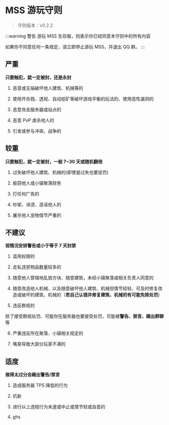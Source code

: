 # MSS 游玩守则

> 守则版本：v0.2.2

:::warning 警告
游玩 MSS 生存服，则表示你已经同意本守则中的所有内容

如果你不同意任何一条规定，请立即停止游玩 MSS，并退出 QQ 群。
:::

## 严重

**只要触犯，就一定被封，还是永封**

1. 恶意或无端破坏他人建筑、机械等的

2. 使用开杀戮、透视、自动挖矿等破坏游戏平衡的玩法的、使用恶性漏洞的

3. 恶意攻击服务器或站点的

4. 恶意 PvP 虐杀他人的

5. 引发或参与冲突、战争的

## 较重

**只要触犯，就一定被封，一般 7~30 天或随机翻倍**

1. 过失破坏他人建筑、机械的(即使是过失也要惩罚)

2. 偷窃他人或小镇聚落财务

3. 打任何广告的

4. 吵架、诽谤、造谣他人的

5. 屠杀他人宠物情节严重的

## 不建议

**视情况安排警告或小于等于 7 天封禁**

1. 滥用权限的

2. 走私违禁物品数量较多的

3. 随意他人管辖地乱放方块、随意建筑，未经小镇聚落或相关负责人同意的

4. 随意改造他人机械、以及随意破坏他人建筑、机械但情节较轻、可及时修复改造或破坏的建筑、机械的（**若自己认错并修复建筑、机械的有可能免除处罚**）

5. 违反群规的

除了接受群规处罚、可能你在服务器也要接受处罚，可能被**警告、禁言、踢出群聊**等

6. 严重违反所在聚落、小镇相关规定的

7. 嘴臭导致大部分玩家不满的

## 适度

**做得太过分会踢出警告/禁言**

1. 造成服务器 TPS 降低的行为

2. 坑新

3. 进行以上违规行为未遂或中止或情节轻或自首的

4. ghs
